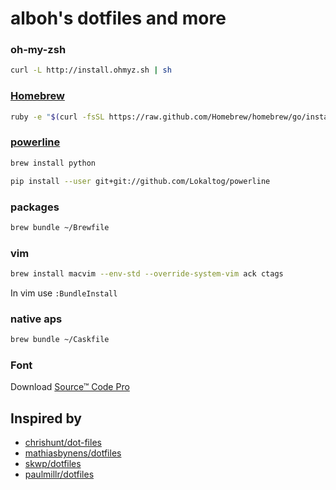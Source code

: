alboh's dotfiles and more
=========================

### oh-my-zsh
``` bash
curl -L http://install.ohmyz.sh | sh
``` 

### [Homebrew](http://brew.sh/)
``` bash
ruby -e "$(curl -fsSL https://raw.github.com/Homebrew/homebrew/go/install)"
``` 

### [powerline](https://powerline.readthedocs.org/en/latest/installation/osx.html)
``` bash
brew install python
``` 

``` bash
pip install --user git+git://github.com/Lokaltog/powerline
``` 

### packages
``` bash
brew bundle ~/Brewfile
```

### vim
``` bash
brew install macvim --env-std --override-system-vim ack ctags 
```

In vim use `:BundleInstall`

### native aps
``` bash
brew bundle ~/Caskfile
``` 

### Font

Download [Source™ Code Pro](https://store1.adobe.com/cfusion/store/html/index.cfm?event=displayFontPackage&code=1960)

## Inspired by 

- [chrishunt/dot-files](https://github.com/chrishunt/dot-files)
- [mathiasbynens/dotfiles](https://github.com/mathiasbynens/dotfiles)
- [skwp/dotfiles](https://github.com/skwp/dotfiles)
- [paulmillr/dotfiles](https://github.com/paulmillr/dotfiles)
